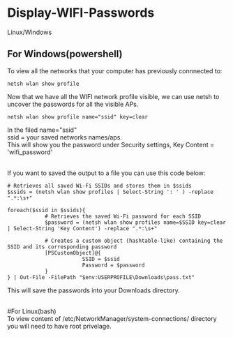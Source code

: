 # Display-WIFI-Passwords
Linux/Windows

For Windows(powershell)
--------------------------------------------
To view all the networks that your computer has previously connnected to: 
```
netsh wlan show profile
```
Now that we have all the WIFI network profile visible, we can use netsh to uncover the passwords for all the visible APs.
```
netsh wlan show profile name="ssid" key=clear
```
In the filed name="ssid" <br>
ssid = your saved networks names/aps. <br>
This will show you the password under Security settings,  Key Content = 'wifi_password' <br>
<br>

If you want to saved the output to a file you can use this code below: 
```
# Retrieves all saved Wi-Fi SSIDs and stores them in $ssids
$ssids = (netsh wlan show profiles | Select-String ': ' ) -replace ".*:\s+"

foreach($ssid in $ssids){
            # Retrieves the saved Wi-Fi password for each SSID
            $password = (netsh wlan show profiles name=$SSID key=clear | Select-String 'Key Content') -replace ".*:\s+"

            # Creates a custom object (hashtable-like) containing the SSID and its corresponding password
            [PSCustomObject]@{
                        SSID = $ssid
                        Password = $password
            }
} | Out-File -FilePath "$env:USERPROFILE\Downloads\pass.txt"
```
This will save the passwords into your Downloads directory.

<br>
#For Linux(bash) <br>
To view content of /etc/NetworkManager/system-connections/ directory you will need to have root privelage.

